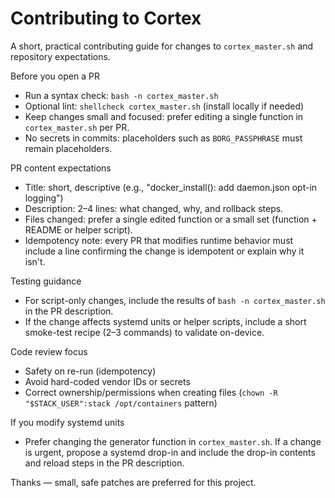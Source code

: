 # Contributing to Cortex

A short, practical contributing guide for changes to `cortex_master.sh` and repository expectations.

Before you open a PR

- Run a syntax check: `bash -n cortex_master.sh`
- Optional lint: `shellcheck cortex_master.sh` (install locally if needed)
- Keep changes small and focused: prefer editing a single function in `cortex_master.sh` per PR.
- No secrets in commits: placeholders such as `BORG_PASSPHRASE` must remain placeholders.

PR content expectations

- Title: short, descriptive (e.g., "docker_install(): add daemon.json opt-in logging")
- Description: 2–4 lines: what changed, why, and rollback steps.
- Files changed: prefer a single edited function or a small set (function + README or helper script).
- Idempotency note: every PR that modifies runtime behavior must include a line confirming the change is idempotent or explain why it isn't.

Testing guidance

- For script-only changes, include the results of `bash -n cortex_master.sh` in the PR description.
- If the change affects systemd units or helper scripts, include a short smoke-test recipe (2–3 commands) to validate on-device.

Code review focus

- Safety on re-run (idempotency)
- Avoid hard-coded vendor IDs or secrets
- Correct ownership/permissions when creating files (`chown -R "$STACK_USER":stack /opt/containers` pattern)

If you modify systemd units

- Prefer changing the generator function in `cortex_master.sh`. If a change is urgent, propose a systemd drop-in and include the drop-in contents and reload steps in the PR description.

Thanks — small, safe patches are preferred for this project.
